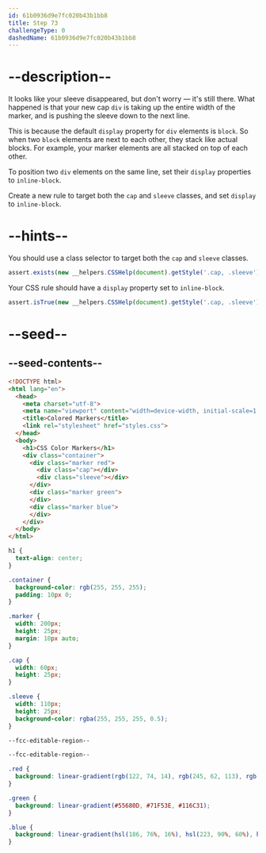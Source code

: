 ```yaml
---
id: 61b0936d9e7fc020b43b1bb8
title: Step 73
challengeType: 0
dashedName: 61b0936d9e7fc020b43b1bb8
---
```


# --description--

It looks like your sleeve disappeared, but don't worry — it's still there. What happened is that your new cap `div` is taking up the entire width of the marker, and is pushing the sleeve down to the next line.

This is because the default `display` property for `div` elements is `block`. So when two `block` elements are next to each other, they stack like actual blocks. For example, your marker elements are all stacked on top of each other.

To position two `div` elements on the same line, set their `display` properties to `inline-block`.

Create a new rule to target both the `cap` and `sleeve` classes, and set `display` to `inline-block`.

# --hints--

You should use a class selector to target both the `cap` and `sleeve` classes.

```js
assert.exists(new __helpers.CSSHelp(document).getStyle('.cap, .sleeve') || new __helpers.CSSHelp(document).getStyle('.sleeve, .cap'));
```

Your CSS rule should have a `display` property set to `inline-block`.

```js
assert.isTrue(new __helpers.CSSHelp(document).getStyle('.cap, .sleeve')?.display === 'inline-block' || new __helpers.CSSHelp(document).getStyle('.sleeve, .cap')?.display === 'inline-block');
```

# --seed--

## --seed-contents--

```html
<!DOCTYPE html>
<html lang="en">
  <head>
    <meta charset="utf-8">
    <meta name="viewport" content="width=device-width, initial-scale=1.0">
    <title>Colored Markers</title>
    <link rel="stylesheet" href="styles.css">
  </head>
  <body>
    <h1>CSS Color Markers</h1>
    <div class="container">
      <div class="marker red">
        <div class="cap"></div>
        <div class="sleeve"></div>
      </div>
      <div class="marker green">
      </div>
      <div class="marker blue">
      </div>
    </div>
  </body>
</html>
```

```css
h1 {
  text-align: center;
}

.container {
  background-color: rgb(255, 255, 255);
  padding: 10px 0;
}

.marker {
  width: 200px;
  height: 25px;
  margin: 10px auto;
}

.cap {
  width: 60px;
  height: 25px;
}

.sleeve {
  width: 110px;
  height: 25px;
  background-color: rgba(255, 255, 255, 0.5);
}

--fcc-editable-region--

--fcc-editable-region--

.red {
  background: linear-gradient(rgb(122, 74, 14), rgb(245, 62, 113), rgb(162, 27, 27));
}

.green {
  background: linear-gradient(#55680D, #71F53E, #116C31);
}

.blue {
  background: linear-gradient(hsl(186, 76%, 16%), hsl(223, 90%, 60%), hsl(240, 56%, 42%));
}

```
